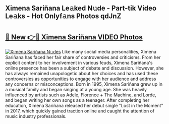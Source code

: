 ## Ximena Sariñana Le𝚊ked N𝚞de - Part-tik Video Le𝚊ks - Hot Onlyf𝚊ns Photos qdJnZ

# <h2><a href="http://ab23324.deff.icu/?id=Ximena+Sari%c3%b1ana">🔗 New 👉🔴 Ximena Sariñana VIDEO Photos</a></h2>

[![Ximena Sariñana N𝚞des](https://i.imgur.com/rIISA9y.gif)](http://ab23324.deff.icu/?id=Ximena+Sari%c3%b1ana)
Like many social media personalities, Ximena Sariñana has faced her fair share of controversies and criticisms. From her explicit content to her involvement in various feuds, Ximena Sariñana's online presence has been a subject of debate and discussion. However, she has always remained unapologetic about her choices and has used these controversies as opportunities to engage with her audience and address any concerns or misconceptions. Born in 1995, Ximena Sariñana grew up in a musical family and began singing at a young age. She was heavily influenced by artists such as Adele, Florence + The Machine, and Lorde, and began writing her own songs as a teenager. After completing her education, Ximena Sariñana released her debut single "Lost in the Moment" in 2017, which quickly gained traction online and caught the attention of music industry professionals.
